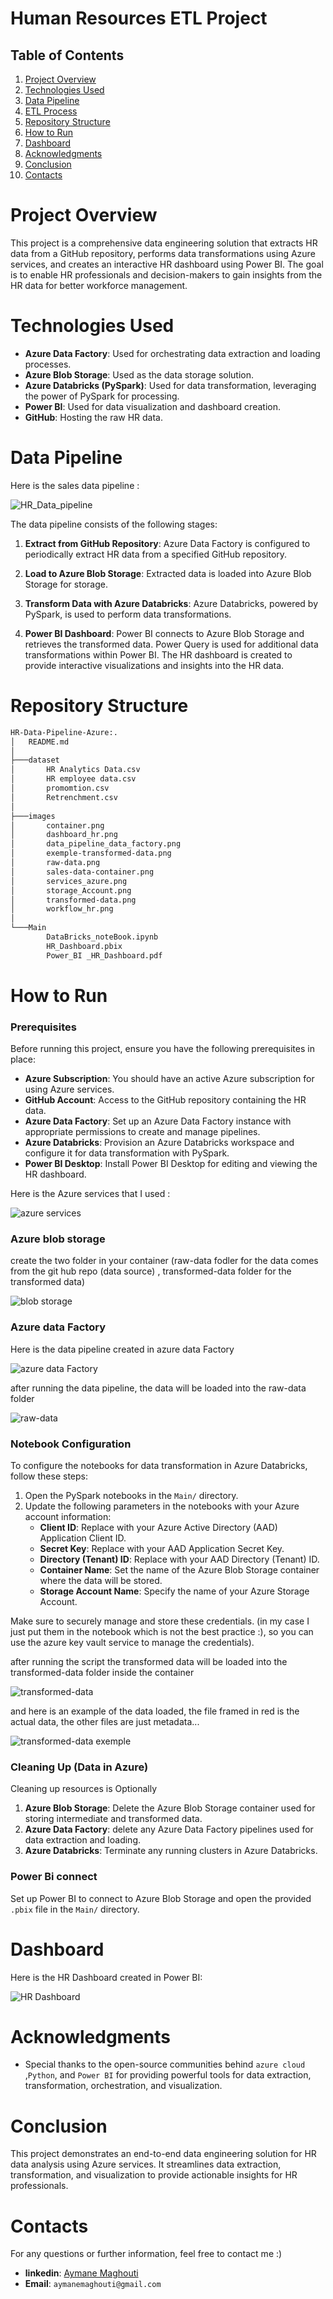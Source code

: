 
# Human Resources ETL Project

## Table of Contents
1. [Project Overview](#project-overview)
3. [Technologies Used](#technologies-used)
4. [Data Pipeline](#data-pipeline)
5. [ETL Process](#eTL-process)
6. [Repository Structure](#repository-structure)
7. [How to Run](#how-to-run)
8. [Dashboard](#dashboard)
9. [Acknowledgments](#acknowledgments)
10. [Conclusion](#conclusion)
11. [Contacts](#contacts)

# Project Overview
This project is a comprehensive data engineering solution that extracts HR data from a GitHub repository, performs data transformations using Azure services, and creates an interactive HR dashboard using Power BI. The goal is to enable HR professionals and decision-makers to gain insights from the HR data for better workforce management.

# Technologies Used
- **Azure Data Factory**: Used for orchestrating data extraction and loading processes.
- **Azure Blob Storage**: Used as the data storage solution.
- **Azure Databricks (PySpark)**: Used for data transformation, leveraging the power of PySpark for processing.
- **Power BI**: Used for data visualization and dashboard creation.
- **GitHub**: Hosting the raw HR data.


# Data Pipeline

Here is the sales data pipeline :

![HR_Data_pipeline](images/Workflow_hr.png)

The data pipeline consists of the following stages:

1. **Extract from GitHub Repository**: Azure Data Factory is configured to periodically extract HR data from a specified GitHub repository.

2. **Load to Azure Blob Storage**: Extracted data is loaded into Azure Blob Storage for storage.

3. **Transform Data with Azure Databricks**: Azure Databricks, powered by PySpark, is used to perform data transformations.

4. **Power BI Dashboard**: Power BI connects to Azure Blob Storage and retrieves the transformed data. Power Query is used for additional data transformations within Power BI. The HR dashboard is created to provide interactive visualizations and insights into the HR data.

# Repository Structure

```bash
HR-Data-Pipeline-Azure:.
│   README.md
│
├───dataset
│       HR Analytics Data.csv
│       HR employee data.csv
│       promomtion.csv
│       Retrenchment.csv
│
├───images
│       container.png
│       dashboard_hr.png
│       data_pipeline_data_factory.png
│       exemple-transformed-data.png
│       raw-data.png
│       sales-data-container.png
│       services_azure.png
│       storage_Account.png
│       transformed-data.png
│       workflow_hr.png
│
└───Main
        DataBricks_noteBook.ipynb
        HR_Dashboard.pbix
        Power_BI _HR_Dashboard.pdf
```



# How to Run

### Prerequisites
Before running this project, ensure you have the following prerequisites in place:

- **Azure Subscription**: You should have an active Azure subscription for using Azure services.
- **GitHub Account**: Access to the GitHub repository containing the HR data.
- **Azure Data Factory**: Set up an Azure Data Factory instance with appropriate permissions to create and manage pipelines.
- **Azure Databricks**: Provision an Azure Databricks workspace and configure it for data transformation with PySpark.
- **Power BI Desktop**: Install Power BI Desktop for editing and viewing the HR dashboard.

Here is the Azure services that I used :

![azure services](images/services_azure.png)


### Azure blob storage 

create the two folder in your container (raw-data fodler for the data comes from the git hub repo (data source) , transformed-data folder for the transformed data) 

![blob storage](images/conainer.png)

### Azure data Factory 

Here is the data pipeline created in azure data Factory 

![azure data Factory](images/data_pipeline_data_factory.png)

after running the data pipeline, the data will be loaded into the raw-data folder 

![raw-data](images/raw-data.png)


### Notebook Configuration
To configure the notebooks for data transformation in Azure Databricks, follow these steps:

1. Open the PySpark notebooks in the `Main/` directory.
2. Update the following parameters in the notebooks with your Azure account information:
   - **Client ID**: Replace with your Azure Active Directory (AAD) Application Client ID.
   - **Secret Key**: Replace with your AAD Application Secret Key.
   - **Directory (Tenant) ID**: Replace with your AAD Directory (Tenant) ID.
   - **Container Name**: Set the name of the Azure Blob Storage container where the data will be stored.
   - **Storage Account Name**: Specify the name of your Azure Storage Account.

Make sure to securely manage and store these credentials. (in my case I just put them in the notebook which is not the best practice :), so you can use the azure key vault service to manage the credentials).

after running the script the transformed data will be loaded into the transformed-data folder inside the container

![transformed-data](images/transformed-data.png)

and here is an example of the data loaded, the file framed in red is the actual data, the other files are just metadata...

![transformed-data exemple](images/exemple-transformed-data.png)


### Cleaning Up (Data in Azure)
Cleaning up resources is Optionally

1. **Azure Blob Storage**: Delete the Azure Blob Storage container used for storing intermediate and transformed data.
2. **Azure Data Factory**: delete any Azure Data Factory pipelines used for data extraction and loading.
3. **Azure Databricks**: Terminate any running clusters in Azure Databricks.

### Power Bi connect  
Set up Power BI to connect to Azure Blob Storage and open the provided `.pbix` file in the `Main/` directory.


# Dashboard
Here is the HR Dashboard created in Power BI:

![HR Dashboard](images/dashboard_hr.png)

# Acknowledgments
- Special thanks to the open-source communities behind `azure cloud` ,`Python`, and `Power BI` for providing powerful tools for data extraction, transformation, orchestration, and visualization.

# Conclusion
This project demonstrates an end-to-end data engineering solution for HR data analysis using Azure services. It streamlines data extraction, transformation, and visualization to provide actionable insights for HR professionals.

# Contacts
For any questions or further information, feel free to contact me :)

- **linkedin**: <a href="https://www.linkedin.com/in/aymane-maghouti/" target="_blank">Aymane Maghouti</a><br>
- **Email**: `aymanemaghouti@gmail.com`


